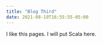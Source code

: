```yaml
---
title: "Blog Third"
date: 2021-08-19T16:55:55-05:00
---
```


I like this pages. I will put Scala here.
